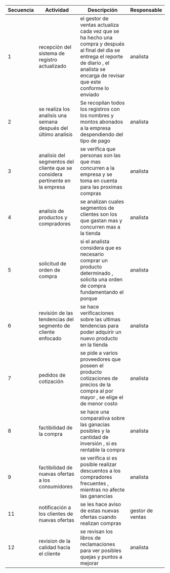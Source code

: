 | Secuencia | Actividad                                | Descripción                                                                                                      | Responsable      |
|-----------|------------------------------------------|------------------------------------------------------------------------------------------------------------------|------------------|
| 1         | recepción del sistema de registro actualizado         | el gestor de ventas actualiza cada vez que se ha hecho una compra y después al final del dia se entrega el reporte de diario , el analista se encarga de revisar que este conforme lo enviado  | analista |
| 2         | se realiza los analisis una semana después del último analisis| Se recopilan todos los registros con los nombres y montos abonados a la empresa despendiendo del tipo de pago| analista  |
| 3         | analisis del segmentos del cliente que se considera pertinente en la empresa                | se verifica que personas son las que mas concurren a la empresa y se toma en cuenta para las proximas compras  | analista |
| 4         | analisis de productos y compradores                 | se analizan cuales segmentos de clientes son los que gastan mas y concurren mas a la tienda                | analista
| 5         | solicitud de orden de compra    | si el analista considera que es necesario comprar un producto determinado , solicita una orden de compra fundamentando el porque   | analista |
| 6         | revisión de las tendencias del segmento de cliente enfocado          | se hace verificaciones sobre las ultimas tendencias para poder adquirir un nuevo producto en la tienda      | analista |
| 7       | pedidos de cotización            | se pide a varios proveedores que poseen el producto cotizaciones de precios de la compra al por mayor , se elige el de menor costo | analista |
| 8        | factibilidad de la compra      | se hace una comparativa sobre las ganacias posibles y la cantidad de inversión , si es rentable la compra | analista       |
| 9        | factibilidad de nuevas ofertas a los consumidores              | se verifica si es posible realizar descuentos a los compradores frecuentes , mientras no afecte las ganancias   | analista |
| 11      | notificación a los clientes de nuevas ofertas | se les hace aviso de estas nuevas ofertas cuando realizan compras | gestor de ventas |
| 12     | revision de la calidad hacia el cliente | se revisan los libros de reclamaciones para ver posibles quejas y puntos a mejorar  | analista |



